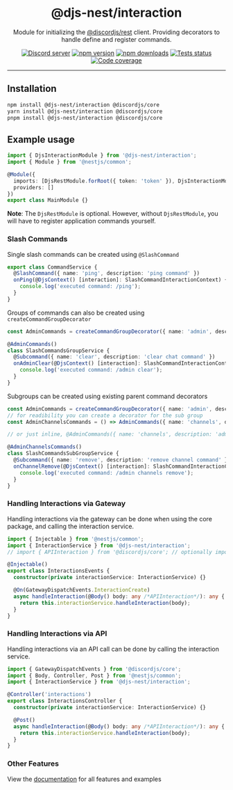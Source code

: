 <div align="center">
    <h1>@djs-nest/interaction</h1>
    Module for initializing the <a href="https://github.com/discordjs/discord.js/tree/main/packages/rest">@discordjs/rest</a> client. Providing decorators to handle define and register commands.
    <br/>
    <p>
        <a href="https://discord.gg/ZTapEzyD6G"><img src="https://img.shields.io/discord/222078108977594368?color=5865F2&logo=discord&logoColor=white" alt="Discord server" /></a>
		<a href="https://www.npmjs.com/package/@djs-nest/interaction"><img src="https://img.shields.io/npm/v/@djs-nest/interaction.svg?maxAge=3600" alt="npm version" /></a>
		<a href="https://www.npmjs.com/package/@djs-nest/interaction"><img src="https://img.shields.io/npm/dt/@djs-nest/interaction.svg?maxAge=3600" alt="npm downloads" /></a>
		<a href="https://github.com/djs-nest/djs-nest/actions"><img src="https://github.com/djs-nest/djs-nest/actions/workflows/tests.yml/badge.svg" alt="Tests status" /></a>
		<a href="https://codecov.io/gh/djs-nest/djs-nest" ><img src="https://codecov.io/gh/djs-nest/djs-nest/branch/main/graph/badge.svg?flag=interaction" alt="Code coverage" /></a>
	</p>
</div>

---

## Installation

```bash
npm install @djs-nest/interaction @discordjs/core
yarn install @djs-nest/interaction @discordjs/core
pnpm install @djs-nest/interaction @discordjs/core
```

## Example usage

```ts
import { DjsInteractionModule } from '@djs-nest/interaction';
import { Module } from '@nestjs/common';

@Module({
  imports: [DjsRestModule.forRoot({ token: 'token' }), DjsInteractionModule],
  providers: []
})
export class MainModule {}
```

**Note**: The `DjsRestModule` is optional. However, without `DjsRestModule`, you will have to register application
commands yourself.

### Slash Commands

Single slash commands can be created using `@SlashCommand`

```ts
export class CommandService {
  @SlashCommand({ name: 'ping', description: 'ping command' })
  onPing(@DjsContext() [interaction]: SlashCommandInteractionContext) {
    console.log('executed command: /ping');
  }
}
```

Groups of commands can also be created using `createCommandGroupDecorator`

```ts
const AdminCommands = createCommandGroupDecorator({ name: 'admin', description: 'admin commands' });

@AdminCommands()
class SlashCommandsGroupService {
  @Subcommand({ name: 'clear', description: 'clear chat command' })
  onAdminClear(@DjsContext() [interaction]: SlashCommandInteractionContext) {
    console.log('executed command: /admin clear');
  }
}
```

Subgroups can be created using existing parent command decorators

```ts
const AdminCommands = createCommandGroupDecorator({ name: 'admin', description: 'admin commands' });
// for readibility you can create a decorator for the sub group
const AdminChannelsCommands = () => AdminCommands({ name: 'channels', description: 'admin channel management' });

// or just inline, @AdminCommands({ name: 'channels', description: 'admin channel management' })

@AdminChannelsCommands()
class SlashCommandsSubGroupService {
  @Subcommand({ name: 'remove', description: 'remove channel command' })
  onChannelRemove(@DjsContext() [interaction]: SlashCommandInteractionContext) {
    console.log('executed command: /admin channels remove');
  }
}
```

### Handling Interactions via Gateway

Handling interactions via the gateway can be done when using the core package, and calling the interaction service.

```ts
import { Injectable } from '@nestjs/common';
import { InteractionService } from '@djs-nest/interaction';
// import { APIInteraction } from '@discordjs/core'; // optionally import base interaction type if you want to use it from discord.js

@Injectable()
export class InteractionsEvents {
  constructor(private interactionService: InteractionService) {}

  @On(GatewayDispatchEvents.InteractionCreate)
  async handleInteraction(@Body() body: any /*APIInteraction*/): any {
    return this.interactionService.handleInteraction(body);
  }
}
```

### Handling Interactions via API

Handling interactions via an API call can be done by calling the interaction service.

```ts
import { GatewayDispatchEvents } from '@discordjs/core';
import { Body, Controller, Post } from '@nestjs/common';
import { InteractionService } from '@djs-nest/interaction';

@Controller('interactions')
export class InteractionsController {
  constructor(private interactionService: InteractionService) {}

  @Post()
  async handleInteraction(@Body() body: any /*APIInteraction*/): any {
    return this.interactionService.handleInteraction(body);
  }
}
```

### Other Features

View the [documentation][documentation] for all features and examples

[documentation]: https://djs-nest.github.io/djs-nest/
